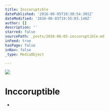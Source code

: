 ```yaml
---
title: Inccoruptible
datePublished: '2016-06-05T18:30:54.301Z'
dateModified: '2016-06-03T19:55:03.140Z'
author: []
description: ''
starred: false
sourcePath: _posts/2016-06-05-inccoruptible.md
inFeed: true
hasPage: false
inNav: false
_type: MediaObject

---
```

![](https://the-grid-user-content.s3-us-west-2.amazonaws.com/2d480fac-9218-4d92-9ef4-97a600d23ebb.jpg)

# Inccoruptible

*